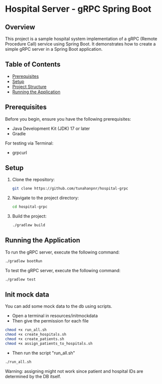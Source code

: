 # Hospital Server - gRPC Spring Boot

## Overview

This project is a sample hospital system implementation of a gRPC (Remote Procedure Call) service using Spring Boot. It demonstrates how to create a simple gRPC server in a Spring Boot application.

## Table of Contents

- [Prerequisites](#prerequisites)
- [Setup](#setup)
- [Project Structure](#project-structure)
- [Running the Application](#running-the-application)

## Prerequisites

Before you begin, ensure you have the following prerequisites:

- Java Development Kit (JDK) 17 or later
- Gradle

For testing via Terminal:
- grpcurl

## Setup

1. Clone the repository:

    ```bash
    git clone https://github.com/tunahanpnr/hospital-grpc 
    ```

2. Navigate to the project directory:

    ```bash
    cd hospital-grpc
    ```

3. Build the project:

    ```bash
    ./gradlew build
    ```

## Running the Application

To run the gRPC server, execute the following command:
```bash
./gradlew bootRun
```

To test the gRPC server, execute the following command:
```bash
./gradlew test
```

## Init mock data
You can add some mock data to the db using scripts.

- Open a terminal in resources/initmockdata
- Then give the permission for each file
```bash
chmod +x run_all.sh
chmod +x create_hospitals.sh
chmod +x create_patients.sh
chmod +x assign_patients_to_hospitals.sh
```
- Then run the script "run_all.sh"
```bash
./run_all.sh
```
Warning: assigning might not work since patient and hospital IDs are determined by the DB itself.